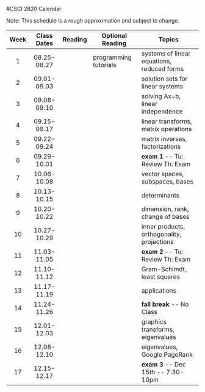 #CSCI 2820 Calendar

Note: This schedule is a rough approximation and subject to change.

| Week  | Class Dates  | Reading |    Optional Reading   |                Topics                                 |
|:-----:|:------------:| --------| ----------------------|-------------------------------------------------------|
|   1   | 08.25-08.27  |         | programming tutorials | systems of linear equations, reduced forms            |
|   2   | 09.01-09.03  |         |                       | solution sets for linear systems                      |
|   3   | 09.08-09.10  |         |                       | solving Ax=b, linear independence                     |
|   4   | 09.15-09.17  |         |                       | linear transforms, matrix operations                  |
|   5   | 09.22-09.24  |         |                       | matrix inverses, factorizations                       |
|   6   | 09.29-10.01  |         |                       | **exam 1** -- Tu: Review Th: Exam                     |
|   7   | 10.06-10.08  |         |                       | vector spaces, subspaces, bases                       |
|   8   | 10.13-10.15  |         |                       | determinants                                          |
|   9   | 10.20-10.22  |         |                       | dimension, rank, change of bases                      |
|  10   | 10.27-10.29  |         |                       | inner products, orthogonality, projections            |
|  11   | 11.03-11.05  |         |                       | **exam 2** -- Tu: Review Th: Exam                     |
|  12   | 11.10-11.12  |         |                       | Gram-Schimdt, least squares                           |
|  13   | 11.17-11.19  |         |                       | applications                                          |
|  14   | 11.24-11.26  |         |                       | **fall break** -- No Class                            |
|  15   | 12.01-12.03  |         |                       | graphics transforms, eigenvalues                      |
|  16   | 12.08-12.10  |         |                       | eigenvalues, Google PageRank                          |
|  17   | 12.15-12.17  |         |                       | **exam 3** -- Dec 15th -- 7:30-10pm                   |
